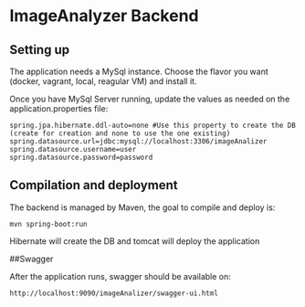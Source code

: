 # ImageAnalyzer Backend
## Setting up
The application needs a MySql instance. Choose the flavor you want (docker, vagrant, local, reagular VM) and install it.

Once you have MySql Server running, update the values as needed on the application.properties file:

```
spring.jpa.hibernate.ddl-auto=none #Use this property to create the DB (create for creation and none to use the one existing)
spring.datasource.url=jdbc:mysql://localhost:3306/imageAnalizer
spring.datasource.username=user
spring.datasource.password=password
```
## Compilation and deployment
The backend is managed by Maven, the goal to compile and deploy is:

`mvn spring-boot:run`

Hibernate will create the DB and tomcat will deploy the application

##Swagger

After the application runs, swagger should be available on:

`http://localhost:9090/imageAnalizer/swagger-ui.html`